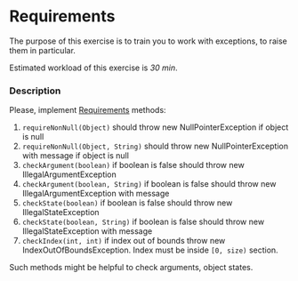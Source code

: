 # Requirements

The purpose of this exercise is to train you to work with exceptions, to raise them in particular.

Estimated workload of this exercise is _30 min_.

### Description
Please, implement [Requirements](src/main/java/com/epam/rd/autotasks/requirements/Requirements.java) methods: 
1. `requireNonNull(Object)` should throw new NullPointerException if object is null
1. `requireNonNull(Object, String)` should throw new NullPointerException with message if object is null
1. `checkArgument(boolean)` if boolean is false should throw new IllegalArgumentException 
1. `checkArgument(boolean, String)` if boolean is false should throw new IllegalArgumentException with message 
1. `checkState(boolean)` if boolean is false should throw new IllegalStateException 
1. `checkState(boolean, String)` if boolean is false should throw new IllegalStateException with message 
1. `checkIndex(int, int)` if index out of bounds throw new IndexOutOfBoundsException. Index must be inside `[0, size)` section. 

Such methods might be helpful to check arguments, object states. 